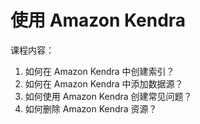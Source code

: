 # 使用 Amazon Kendra

课程内容：

1. 如何在 Amazon Kendra 中创建索引？
2. 如何在 Amazon Kendra 中添加数据源？
3. 如何使用 Amazon Kendra 创建常见问题？
4. 如何删除 Amazon Kendra 资源？